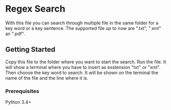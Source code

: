# Regex Search

With this file you can search through multiple file in the same folder for a key 
word or a key sentence. The supported file up to now are ".txt", ".xml" an ".pdf".

## Getting Started

Copy this file to the folder where you want to start the search. Run the file. 
It will show a terminal where you have to insert as exstension "txt" or "xml". 
Then choose the key word to search. It will be shown on the terminal the name of
the file and the line where it is.

### Prerequisites

Python 3.4+


